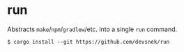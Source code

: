 # run

Abstracts `make`/`npm`/`gradlew`/etc. into a single `run` command.

`$ cargo install --git https://github.com/devsnek/run`
